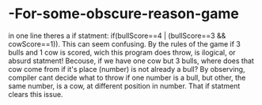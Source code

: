 # -For-some-obscure-reason-game
in one line theres a if statment:
if(bullScore==4 | (bullScore==3 && cowScore==1)).
This can seem confusing.
By the rules of the game if 3 bulls and 1 cow is scored, wich this program does throw, is ilogical, or absurd statment!
Becouse, if we have one cow but 3 bulls, where does that cow come from if it's place (number) is not already a bull?
By observing, compiler cant decide what to throw if one number is a bull, but other, the same number, 
is  a cow, at different position in number.
That if statment clears this issue.

